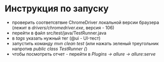 # Инструкция по запуску

- проверить соответсвтвие ChromeDriver локальной версии браузера (лежит в _drivers/chromedriver.exe_, версия - 106)
- перейти в файл src/test/java/TestRunner.java
- в _tags_ указать нужный тег (@ui - UI-тест)
- запустить команду _mvn clean test_ (или нажать зеленый треугольник напротив _public class TestRunner {_)
- чтобы посмотреть отчет - перейти в _Plugins -> allure -> allure:serve_
